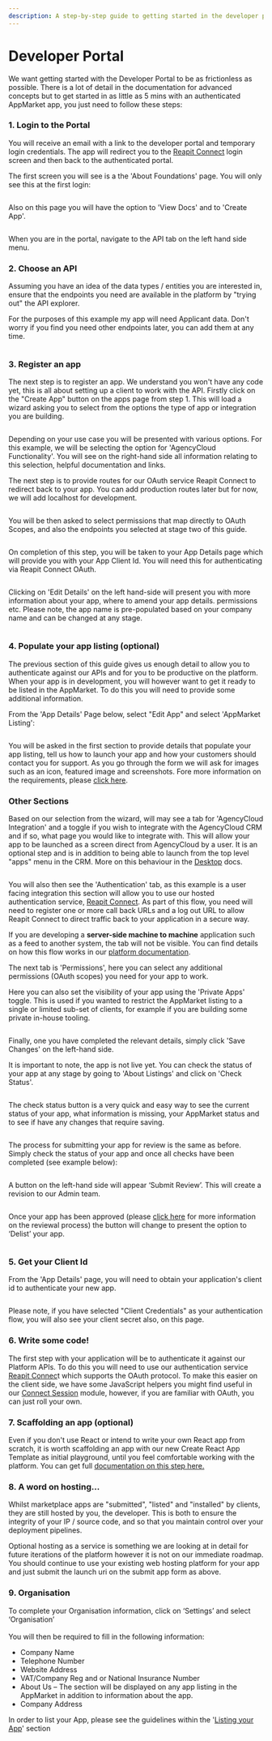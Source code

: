 ```yaml
---
description: A step-by-step guide to getting started in the developer portal
---
```


# Developer Portal

We want getting started with the Developer Portal to be as frictionless as possible. There is a lot of detail in the documentation for advanced concepts but to get started in as little as 5 mins with an authenticated AppMarket app, you just need to follow these steps:

### 1. Login to the Portal

You will receive an email with a link to the developer portal and temporary login credentials. The app will redirect you to the [Reapit Connect](api/reapit-connect.md) login screen and then back to the authenticated portal.&#x20;

The first screen you will see is a the 'About Foundations' page. You will only see this at the first login:&#x20;



<figure><img src=".gitbook/assets/DP1.jpg" alt=""><figcaption></figcaption></figure>

Also on this page you will have the option to 'View Docs' and to 'Create App'.&#x20;

<figure><img src=".gitbook/assets/image (116).png" alt=""><figcaption></figcaption></figure>

When you are in the portal, navigate to the API tab on the left hand side menu.

### 2. Choose an API

Assuming you have an idea of the data types / entities you are interested in, ensure that the endpoints you need are available in the platform by "trying out" the API explorer.&#x20;

For the purposes of this example my app will need Applicant data. Don't worry if you find you need other endpoints later, you can add them at any time.

<figure><img src=".gitbook/assets/DP2.jpg" alt=""><figcaption></figcaption></figure>

### 3. Register an app

The next step is to register an app. We understand you won't have any code yet, this is all about setting up a client to work with the API. Firstly click on the "Create App" button on the apps page from step 1. This will load a wizard asking you to select from the options the type of app or integration you are building.&#x20;

<figure><img src=".gitbook/assets/image (117).png" alt=""><figcaption></figcaption></figure>

Depending on your use case you will be presented with various options. For this example, we will be selecting the option for 'AgencyCloud Functionality'. You will see on the right-hand side all information relating to this selection, helpful documentation and links.&#x20;

The next step is to provide routes for our OAuth service Reapit Connect to redirect back to your app. You can add production routes later but for now, we will add localhost for development.

<figure><img src=".gitbook/assets/image (119).png" alt=""><figcaption></figcaption></figure>

You will be then asked to select permissions that map directly to OAuth Scopes, and also the endpoints you selected at stage two of this guide.

<figure><img src=".gitbook/assets/image (118).png" alt=""><figcaption></figcaption></figure>

On completion of this step, you will be taken to your App Details page which will provide you with your App Client Id. You will need this for authenticating via Reapit Connect OAuth.

<figure><img src=".gitbook/assets/CreatedApp1.jpg" alt=""><figcaption></figcaption></figure>

Clicking on 'Edit Details' on the left hand-side will present you with more information about your app, where to amend your app details. permissions etc. Please note, the app name is pre-populated based on your company name and can be changed at any stage.&#x20;

<figure><img src=".gitbook/assets/EditApp.jpg" alt=""><figcaption></figcaption></figure>

### 4. Populate your app listing (optional)

The previous section of this guide gives us enough detail to allow you to authenticate against our APIs and for you to be productive on the platform. When your app is in development, you will however want to get it ready to be listed in the AppMarket. To do this you will need to provide some additional information.

From the 'App Details' Page below, select "Edit App" and select 'AppMarket Listing':

<figure><img src=".gitbook/assets/Listing.jpg" alt=""><figcaption></figcaption></figure>

You will be asked in the first section to provide details that populate your app listing, tell us how to launch your app and how your customers should contact you for support. As you go through the form we will ask for images such as an icon, featured image and screenshots. Fore more information on the requirements, please [click here](listing-your-app/app-listing-review.md).

### Other Sections

Based on our selection from the wizard, will may  see a tab for 'AgencyCloud Integration' and a toggle if you wish to integrate with the AgencyCloud CRM and if so, what page you would like to integrate with. This will allow your app to be launched as a screen direct from AgencyCloud by a user. It is an optional step and is in addition to being able to launch from the top level "apps" menu in the CRM. More on this behaviour in the [Desktop](api/desktop-api.md#desktop-types) docs.

<figure><img src=".gitbook/assets/ACInt.jpg" alt=""><figcaption></figcaption></figure>

You will also then see the 'Authentication' tab, as this example is a user facing integration this section will allow you to use our hosted authentication service, [Reapit Connect](api/reapit-connect.md#overview). As part of this flow, you need will need to register one or more call back URLs and a log out URL to allow Reapit Connect to direct traffic back to your application in a secure way.

If you are developing a **server-side machine to machine** application such as a feed to another system, the tab will not be visible. You can find details on how this flow works in our [platform documentation](api/api-documentation.md#authentication).

The next tab is 'Permissions', here you can select any additional permissions (OAuth scopes) you need for your app to work.&#x20;

Here you can also set the visibility of your app using the 'Private Apps' toggle. This is used if you wanted to restrict the AppMarket listing to a single or limited sub-set of clients, for example if you are building some private in-house tooling.&#x20;

<figure><img src=".gitbook/assets/Permissions (1).jpg" alt=""><figcaption></figcaption></figure>

Finally, one you have completed the relevant details, simply click 'Save Changes' on the left-hand side.

It is important to note, the app is not live yet. You can check the status of your app at any stage by going to 'About Listings' and click on 'Check Status'.

<figure><img src=".gitbook/assets/image (120).png" alt=""><figcaption></figcaption></figure>

The check status button is a very quick and easy way to see the current status of your app, what information is missing, your AppMarket status and to see if have any changes that require saving.

<figure><img src=".gitbook/assets/image (121).png" alt=""><figcaption></figcaption></figure>

The process for submitting your app for review is the same as before. Simply check the status of your app and once all checks have been completed (see example below):

<figure><img src=".gitbook/assets/image (122).png" alt=""><figcaption></figcaption></figure>

A button on the left-hand side will appear ‘Submit Review’. This will create a revision to our Admin team.

<figure><img src=".gitbook/assets/image (123).png" alt=""><figcaption></figcaption></figure>

Once your app has been approved (please [click here](listing-your-app.md) for more information on the reviewal process) the button will change to present the option to ‘Delist’ your app.

<figure><img src=".gitbook/assets/image (124).png" alt=""><figcaption></figcaption></figure>

### 5. Get your Client Id

From the 'App Details' page, you will need to obtain your application's client id to authenticate your new app.

<figure><img src=".gitbook/assets/CreatedApp1.jpg" alt=""><figcaption></figcaption></figure>

Please note, if you have selected "Client Credentials" as your authentication flow, you will also see your client secret also, on this page.

### 6. **Write some code!**

The first step with your application will be to authenticate it against our Platform APIs. To do this you will need to use our authentication service [Reapit Connec](api/reapit-connect.md)t which supports the OAuth protocol. To make this easier on the client side, we have some JavaScript helpers you might find useful in our [Connect Session](app-development/connect-session.md) module, however, if you are familiar with OAuth, you can just roll your own.

### 7. Scaffolding an app (optional)

Even if you don't use React or intend to write your own React app from scratch, it is worth scaffolding an app with our new Create React App Template as initial playground, until you feel comfortable working with the platform. You can get full [documentation on this step here.](app-development/create-react-app-template.md)

### 8. A word on hosting...

Whilst marketplace apps are "submitted", "listed" and "installed" by clients, they are still hosted by you, the developer. This is both to ensure the integrity of your IP / source code, and so that you maintain control over your deployment pipelines.

Optional hosting as a service is something we are looking at in detail for future iterations of the platform however it is not on our immediate roadmap. You should continue to use your existing web hosting platform for your app and just submit the launch uri on the submit app form as above.&#x20;

### 9. Organisation

To complete your Organisation information, click on ‘Settings’ and select ‘Organisation’\
\
&#x20;You will then be required to fill in the following information:

* Company Name
* Telephone Number
* Website Address
* VAT/Company Reg and or National Insurance Number
* About Us – The section will be displayed on any app listing in the AppMarket in addition to information about the app.&#x20;
* Company Address

In order to list your App, please see the guidelines within the '[Listing your App](listing-your-app.md)' section&#x20;
